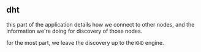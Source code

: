 ## dht

this part of the application details how we connect to other nodes, and the information we're doing for discovery of those nodes.

for the most part, we leave the discovery up to the `KHD` engine.
